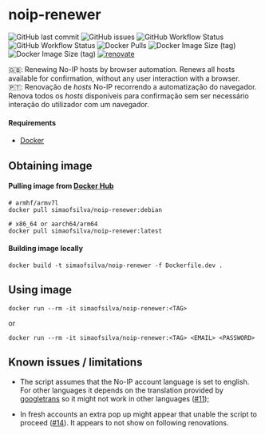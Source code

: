 # noip-renewer

![GitHub last commit](https://img.shields.io/github/last-commit/simao-silva/noip-renewer?style=for-the-badge)
![GitHub issues](https://img.shields.io/github/issues/simao-silva/noip-renewer?style=for-the-badge)
![GitHub Workflow Status](https://img.shields.io/github/actions/workflow/status/simao-silva/noip-renewer/docker-build-alpine.yml?label=Alpine%20build&style=for-the-badge)
![GitHub Workflow Status](https://img.shields.io/github/actions/workflow/status/simao-silva/noip-renewer/docker-build-debian.yml?label=Debian%20build&style=for-the-badge)
![Docker Pulls](https://img.shields.io/docker/pulls/simaofsilva/noip-renewer?style=for-the-badge)
![Docker Image Size (tag)](https://img.shields.io/docker/image-size/simaofsilva/noip-renewer/alpine?label=Alpine%20image%20size&style=for-the-badge)
![Docker Image Size (tag)](https://img.shields.io/docker/image-size/simaofsilva/noip-renewer/debian?label=Debian%20image%20size&style=for-the-badge)
[![renovate](https://img.shields.io/badge/renovate-enabled-brightgreen.svg?style=for-the-badge)](https://renovatebot.com)

:uk:: Renewing No-IP hosts by browser automation. Renews all hosts available for confirmation, without any user interaction with a browser. <br/>
:portugal:: Renovação de <i>hosts</i> No-IP recorrendo a automatização do navegador. Renova todos os <i>hosts</i> disponíveis para confirmação sem ser necessário interação do utilizador com um navegador.

#### Requirements
- [Docker](https://www.docker.com/)

## Obtaining image

#### Pulling image from [Docker Hub](https://hub.docker.com/r/simaofsilva/noip-renewer/tags) 

```shell script
# armhf/armv7l
docker pull simaofsilva/noip-renewer:debian

# x86_64 or aarch64/arm64
docker pull simaofsilva/noip-renewer:latest
```

#### Building image locally

```shell script
docker build -t simaofsilva/noip-renewer -f Dockerfile.dev .
```

## Using image

```shell script
docker run --rm -it simaofsilva/noip-renewer:<TAG>
```
or
```shell script
docker run --rm -it simaofsilva/noip-renewer:<TAG> <EMAIL> <PASSWORD>
```

## Known issues / limitations
* The script assumes that the No-IP account language is set to english. For other languages it depends on the translation provided by [googletrans](https://pypi.org/project/googletrans/) so it might not work in other languages ([#11](https://github.com/simao-silva/noip-renewer/issues/11));

* In fresh accounts an extra pop up might appear that unable the script to proceed ([#14](https://github.com/simao-silva/noip-renewer/issues/14)). It appears to not show on following renovations.